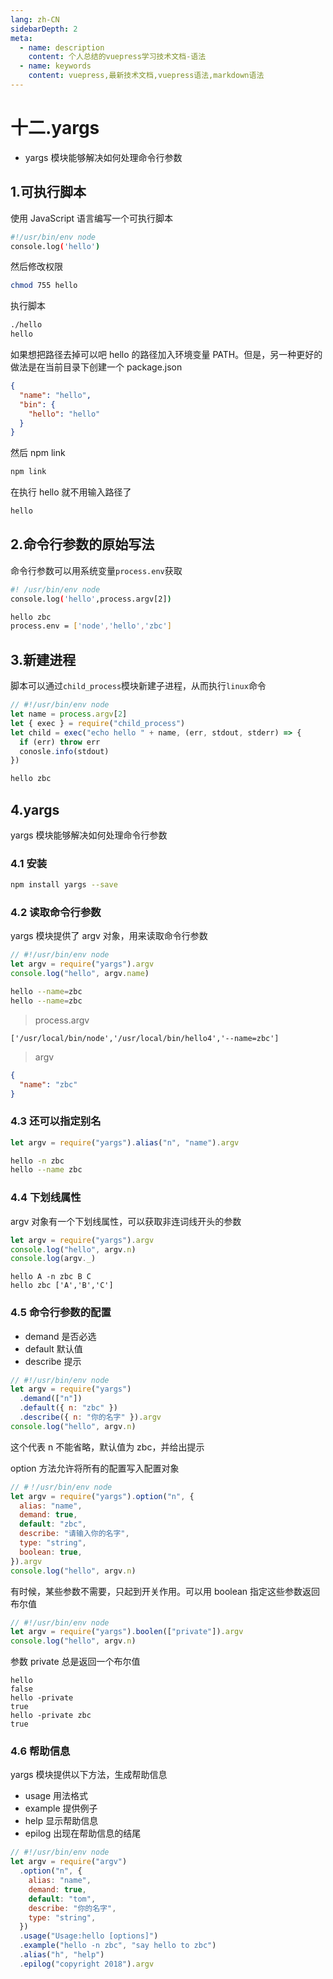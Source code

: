 ```yaml
---
lang: zh-CN
sidebarDepth: 2
meta:
  - name: description
    content: 个人总结的vuepress学习技术文档-语法
  - name: keywords
    content: vuepress,最新技术文档,vuepress语法,markdown语法
---
```


# 十二.yargs

- yargs 模块能够解决如何处理命令行参数

## 1.可执行脚本

使用 JavaScript 语言编写一个可执行脚本

```bash
#!/usr/bin/env node
console.log('hello')
```

然后修改权限

```bash
chmod 755 hello
```

执行脚本

```bash
./hello
hello
```

如果想把路径去掉可以吧 hello 的路径加入环境变量 PATH。但是，另一种更好的做法是在当前目录下创建一个 package.json

```json
{
  "name": "hello",
  "bin": {
    "hello": "hello"
  }
}
```

然后 npm link

```bash
npm link
```

在执行 hello 就不用输入路径了

```bash
hello
```

## 2.命令行参数的原始写法

命令行参数可以用系统变量`process.env`获取

```bash
#! /usr/bin/env node
console.log('hello',process.argv[2])
```

```bash
hello zbc
process.env = ['node','hello','zbc']
```

## 3.新建进程

脚本可以通过`child_process`模块新建子进程，从而执行`linux`命令

```js
// #!/usr/bin/env node
let name = process.argv[2]
let { exec } = require("child_process")
let child = exec("echo hello " + name, (err, stdout, stderr) => {
  if (err) throw err
  conosle.info(stdout)
})
```

```bash
hello zbc
```

## 4.yargs

yargs 模块能够解决如何处理命令行参数

### 4.1 安装

```bash
npm install yargs --save
```

### 4.2 读取命令行参数

yargs 模块提供了 argv 对象，用来读取命令行参数

```js
// #!/usr/bin/env node
let argv = require("yargs").argv
console.log("hello", argv.name)
```

```bash
hello --name=zbc
hello --name=zbc
```

> process.argv

```
['/usr/local/bin/node','/usr/local/bin/hello4','--name=zbc']
```

> argv

```json
{
  "name": "zbc"
}
```

### 4.3 还可以指定别名

```js
let argv = require("yargs").alias("n", "name").argv
```

```bash
hello -n zbc
hello --name zbc
```

### 4.4 下划线属性

argv 对象有一个下划线属性，可以获取非连词线开头的参数

```js
let argv = require("yargs").argv
console.log("hello", argv.n)
console.log(argv._)
```

```
hello A -n zbc B C
hello zbc ['A','B','C']
```

### 4.5 命令行参数的配置

- demand 是否必选
- default 默认值
- describe 提示

```js
// #!/usr/bin/env node
let argv = require("yargs")
  .demand(["n"])
  .default({ n: "zbc" })
  .describe({ n: "你的名字" }).argv
console.log("hello", argv.n)
```

这个代表 n 不能省略，默认值为 zbc，并给出提示

option 方法允许将所有的配置写入配置对象

```js
// #！/usr/bin/env node
let argv = require("yargs").option("n", {
  alias: "name",
  demand: true,
  default: "zbc",
  describe: "请输入你的名字",
  type: "string",
  boolean: true,
}).argv
console.log("hello", argv.n)
```

有时候，某些参数不需要，只起到开关作用。可以用 boolean 指定这些参数返回布尔值

```js
// #!/usr/bin/env node
let argv = require("yargs").boolen(["private"]).argv
console.log("hello", argv.n)
```

参数 private 总是返回一个布尔值

```
hello
false
hello -private
true
hello -private zbc
true
```

### 4.6 帮助信息

yargs 模块提供以下方法，生成帮助信息

- usage 用法格式
- example 提供例子
- help 显示帮助信息
- epilog 出现在帮助信息的结尾

```js
// #!/usr/bin/env node
let argv = require("argv")
  .option("n", {
    alias: "name",
    demand: true,
    default: "tom",
    describe: "你的名字",
    type: "string",
  })
  .usage("Usage:hello [options]")
  .example("hello -n zbc", "say hello to zbc")
  .alias("h", "help")
  .epilog("copyright 2018").argv
```
